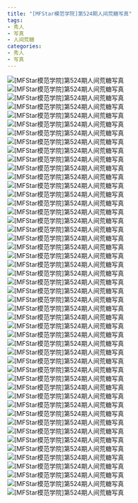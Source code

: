 ```yaml
---
title: "[MFStar模范学院]第524期人间荒糖写真"
tags: 
- 秀人
- 写真
- 人间荒糖
categories:
- 秀人
- 写真
---
```


![[MFStar模范学院]第524期人间荒糖写真](https://img.ilovese.xyz/1734712361023.webp)
![[MFStar模范学院]第524期人间荒糖写真](https://img.ilovese.xyz/1734712363013.webp)
![[MFStar模范学院]第524期人间荒糖写真](https://img.ilovese.xyz/1734712364347.webp)
![[MFStar模范学院]第524期人间荒糖写真](https://img.ilovese.xyz/1734712365574.webp)
![[MFStar模范学院]第524期人间荒糖写真](https://img.ilovese.xyz/1734712367346.webp)
![[MFStar模范学院]第524期人间荒糖写真](https://img.ilovese.xyz/1734712368676.webp)
![[MFStar模范学院]第524期人间荒糖写真](https://img.ilovese.xyz/1734712369997.webp)
![[MFStar模范学院]第524期人间荒糖写真](https://img.ilovese.xyz/1734712371849.webp)
![[MFStar模范学院]第524期人间荒糖写真](https://img.ilovese.xyz/1734712373079.webp)
![[MFStar模范学院]第524期人间荒糖写真](https://img.ilovese.xyz/1734712374539.webp)
![[MFStar模范学院]第524期人间荒糖写真](https://img.ilovese.xyz/1734712376221.webp)
![[MFStar模范学院]第524期人间荒糖写真](https://img.ilovese.xyz/1734712377619.webp)
![[MFStar模范学院]第524期人间荒糖写真](https://img.ilovese.xyz/1734712379320.webp)
![[MFStar模范学院]第524期人间荒糖写真](https://img.ilovese.xyz/1734712380624.webp)
![[MFStar模范学院]第524期人间荒糖写真](https://img.ilovese.xyz/1734712381865.webp)
![[MFStar模范学院]第524期人间荒糖写真](https://img.ilovese.xyz/1734712383176.webp)
![[MFStar模范学院]第524期人间荒糖写真](https://img.ilovese.xyz/1734712384622.webp)
![[MFStar模范学院]第524期人间荒糖写真](https://img.ilovese.xyz/1734712385811.webp)
![[MFStar模范学院]第524期人间荒糖写真](https://img.ilovese.xyz/1734712387495.webp)
![[MFStar模范学院]第524期人间荒糖写真](https://img.ilovese.xyz/1734712388951.webp)
![[MFStar模范学院]第524期人间荒糖写真](https://img.ilovese.xyz/1734712390624.webp)
![[MFStar模范学院]第524期人间荒糖写真](https://img.ilovese.xyz/1734712392042.webp)
![[MFStar模范学院]第524期人间荒糖写真](https://img.ilovese.xyz/1734712393441.webp)
![[MFStar模范学院]第524期人间荒糖写真](https://img.ilovese.xyz/1734712394772.webp)
![[MFStar模范学院]第524期人间荒糖写真](https://img.ilovese.xyz/1734712396166.webp)
![[MFStar模范学院]第524期人间荒糖写真](https://img.ilovese.xyz/1734712397719.webp)
![[MFStar模范学院]第524期人间荒糖写真](https://img.ilovese.xyz/1734712399524.webp)
![[MFStar模范学院]第524期人间荒糖写真](https://img.ilovese.xyz/1734712401575.webp)
![[MFStar模范学院]第524期人间荒糖写真](https://img.ilovese.xyz/1734712402836.webp)
![[MFStar模范学院]第524期人间荒糖写真](https://img.ilovese.xyz/1734712404121.webp)
![[MFStar模范学院]第524期人间荒糖写真](https://img.ilovese.xyz/1734712405335.webp)
![[MFStar模范学院]第524期人间荒糖写真](https://img.ilovese.xyz/1734712406631.webp)
![[MFStar模范学院]第524期人间荒糖写真](https://img.ilovese.xyz/1734712408106.webp)
![[MFStar模范学院]第524期人间荒糖写真](https://img.ilovese.xyz/1734712409765.webp)
![[MFStar模范学院]第524期人间荒糖写真](https://img.ilovese.xyz/1734712411182.webp)
![[MFStar模范学院]第524期人间荒糖写真](https://img.ilovese.xyz/1734712412904.webp)
![[MFStar模范学院]第524期人间荒糖写真](https://img.ilovese.xyz/1734712414359.webp)
![[MFStar模范学院]第524期人间荒糖写真](https://img.ilovese.xyz/1734712415894.webp)
![[MFStar模范学院]第524期人间荒糖写真](https://img.ilovese.xyz/1734712417772.webp)
![[MFStar模范学院]第524期人间荒糖写真](https://img.ilovese.xyz/1734712419012.webp)
![[MFStar模范学院]第524期人间荒糖写真](https://img.ilovese.xyz/1734712420791.webp)
![[MFStar模范学院]第524期人间荒糖写真](https://img.ilovese.xyz/1734712422537.webp)
![[MFStar模范学院]第524期人间荒糖写真](https://img.ilovese.xyz/1734712424410.webp)
![[MFStar模范学院]第524期人间荒糖写真](https://img.ilovese.xyz/1734712426224.webp)
![[MFStar模范学院]第524期人间荒糖写真](https://img.ilovese.xyz/1734712427528.webp)
![[MFStar模范学院]第524期人间荒糖写真](https://img.ilovese.xyz/1734712429263.webp)
![[MFStar模范学院]第524期人间荒糖写真](https://img.ilovese.xyz/1734712431234.webp)
![[MFStar模范学院]第524期人间荒糖写真](https://img.ilovese.xyz/1734712432856.webp)
